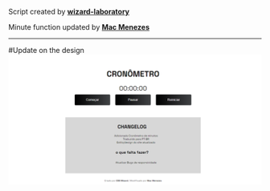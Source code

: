 Script created by [**wizard-laboratory**](https://github.com/wizard-laboratory)

Minute function updated by [**Mac Menezes**](https://github.com/alexmatheus21/Mac-Menezes)
***

#Update on the design
![Webpage preview](https://github.com/alexmatheus21/stopwatch/blob/main/img/screenshot.png?raw=true)

